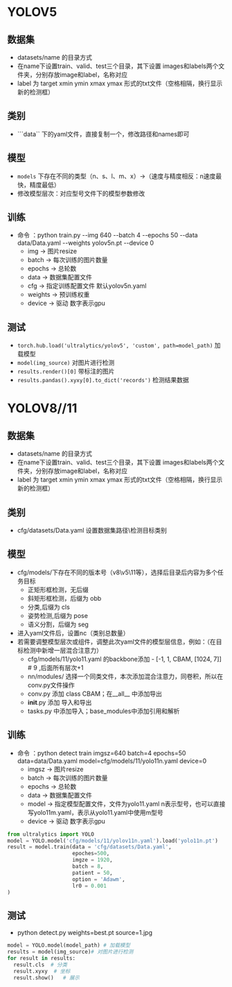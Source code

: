 # YOLOV5
## 数据集
- datasets/name 的目录方式
- 在name下设置train、valid、test三个目录，其下设置 images和labels两个文件夹，分别存放image和label，名称对应
- label 为 target xmin ymin xmax ymax 形式的txt文件（空格相隔，换行显示新的检测框）

## 类别
-  ```data`` 下的yaml文件，直接复制一个，修改路径和names即可

## 模型
- ```models``` 下存在不同的类型（n、s、l、m、x）->（速度与精度相反：n速度最快，精度最低）
- 修改模型层次：对应型号文件下的模型参数修改

## 训练
- 命令 ：python train.py --img 640 --batch 4 --epochs 50 --data data/Data.yaml --weights yolov5n.pt --device 0
  - img -> 图片resize 
  - batch -> 每次训练的图片数量
  - epochs -> 总轮数
  - data -> 数据集配置文件
  - cfg -> 指定训练配置文件 默认yolov5n.yaml
  - weights -> 预训练权重
  - device -> 驱动 数字表示gpu

## 测试
- ```torch.hub.load('ultralytics/yolov5', 'custom', path=model_path)``` 加载模型
- ```model(img_source)``` 对图片进行检测
- ```results.render()[0]``` 带标注的图片
- ```results.pandas().xyxy[0].to_dict('records')``` 检测结果数据

# YOLOV8//11
## 数据集
- datasets/name 的目录方式
- 在name下设置train、valid、test三个目录，其下设置 images和labels两个文件夹，分别存放image和label，名称对应
- label 为 target xmin ymin xmax ymax 形式的txt文件（空格相隔，换行显示新的检测框）
## 类别
- cfg/datasets/Data.yaml 设置数据集路径\检测目标类别
## 模型
- cfg/models/下存在不同的版本号（v8\v5\11等），选择后目录后内容为多个任务目标
  - 正矩形框检测，无后缀
  - 斜矩形框检测，后缀为 obb
  - 分类,后缀为 cls
  - 姿势检测,后缀为 pose
  - 语义分割，后缀为 seg
- 进入yaml文件后，设置nc（类别总数量）
- 若需要调整模型层次或组件，调整此次yaml文件的模型层信息，例如：（在目标检测中新增一层混合注意力）
  - cfg/models/11/yolo11.yaml 的backbone添加  - [-1, 1, CBAM, [1024, 7]] # 9 ,后面所有层次+1
  - nn/modules/ 选择一个同类文件，本次添加混合注意力，同卷积，所以在conv.py文件操作
  - conv.py 添加 class CBAM；在__all__ 中添加导出
  - __init__.py 添加 导入和导出
  - tasks.py 中添加导入；base_modules中添加引用和解析

## 训练
- 命令 ：python detect train imgsz=640 batch=4 epochs=50 data=data/Data.yaml model=cfg/models/11/yolo11n.yaml device=0
  - imgsz -> 图片resize 
  - batch -> 每次训练的图片数量
  - epochs -> 总轮数
  - data -> 数据集配置文件
  - model -> 指定模型配置文件，文件为yolo11.yaml n表示型号，也可以直接写yolo11m.yaml，表示从yolo11.yaml中使用m型号
  - device -> 驱动 数字表示gpu
```python
from ultralytics import YOLO
model = YOLO.model('cfg/models/11/yolov11n.yaml').load('yolo11n.pt')
result = model.train(data = 'cfg/datasets/Data.yaml',
                     epoches=500,
                     imgze = 1920,
                     batch = 8,
                     patient = 50,
                     option = 'Adawm',
                     lr0 = 0.001
)
```
## 测试
- python detect.py weights=best.pt source=1.jpg
```python
model = YOLO.model(model_path) # 加载模型
results = model(img_source)# 对图片进行检测
for result in results:
  result.cls  # 分类
  result.xyxy  # 坐标
  result.show()   # 展示
```